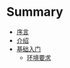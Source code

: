 # Summary

* [序言](README.md)
* [介绍](intro.md)
* [基础入门](ji-chu-ru-men.md)
  * [环境要求](huan-jing-yao-qiu.md)

